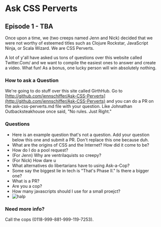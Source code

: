 # Ask CSS Perverts
## Episode 1 - TBA

Once upon a time, we (two creeps named Jenn and Nick) decided that we were not worthy of esteemed titles such as Clojure Rockstar, JavaScript Ninja, or Scala Wizard. We are CSS Perverts.

A lot of y'all have asked us tons of questions over this website called Twitter.Com/ and we want to compile the easiest ones to answer and create a video. What fun! As a bonus, one lucky person will win absolutely nothing.

### How to ask a Question

We're going to do stuff over this site called GirthHub. Go to [http://github.com/jennschiffer/Ask-CSS-Perverts](http://github.com/jennschiffer/Ask-CSS-Perverts) and you can do a PR on the ask-css-perverts.md file with your question. Like Johnathan Outbacksteakhouse once said, "No rules. Just Right."

### Questions

* Here is an example question that's not a question. Add your question below this one and submit a PR. Don't replace this one because duh.
* What are the origins of CSS and the Internet? How did it come to be?
* How do I do a pool request?
* (For Jenn) Why are ventrilaquists so creepy?
* (For Nick) How dare u
* What alternatives do libertarians have to using Ask-a-Cop?
* Some say the biggest lie in tech is "That's Phase II." Is there a bigger one?
* What is a PR?
* Are you a cop?
* How many javascripts should I use for a small proejct?
* ![halp](http://i.imgur.com/GgvLwHV.gif)

### Need more info?

Call the cops (0118-999-881-999-119-7253).
